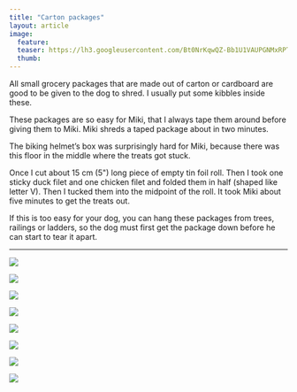 ```yaml
---
title: "Carton packages"
layout: article
image:
  feature:
  teaser: https://lh3.googleusercontent.com/Bt0NrKqwQZ-Bb1U1VAUPGNMxRPTLymRaRWtSk0odPSw=w245
  thumb:
---
```


All small grocery packages that are made out of carton or cardboard are good to be given to the dog to shred. I usually put some kibbles inside these.

These packages are so easy for Miki, that I always tape them around before giving them to Miki. Miki shreds a taped package about in two minutes.

The biking helmet’s box was surprisingly hard for Miki, because there was this floor in the middle where the treats got stuck.

Once I cut about 15 cm (5") long piece of empty tin foil roll. Then I took one sticky duck filet and one chicken filet and folded them in half (shaped like letter V). Then I tucked them into the midpoint of the roll. It took Miki about five minutes to get the treats out.

If this is too easy for your dog, you can hang these packages from trees, railings or ladders, so the dog must first get the package down before he can start to tear it apart.

---

[![](https://lh3.googleusercontent.com/U-ZijnUPEYXn1RWAJ5pYCjWMHFTntAx31S27X_PZe4o=w800)](https://lh3.googleusercontent.com/U-ZijnUPEYXn1RWAJ5pYCjWMHFTntAx31S27X_PZe4o=s0)

[![](https://lh3.googleusercontent.com/1DKg9sQq2y6JU4QeQr0N6MZ_GSYIcYzhwEJSrz0KpLw=w800)](https://lh3.googleusercontent.com/1DKg9sQq2y6JU4QeQr0N6MZ_GSYIcYzhwEJSrz0KpLw=s0)

[![](https://lh3.googleusercontent.com/EarnIhphFDX0u3QrojcknkMGBHOMs3RUQNT8KLfySZ8=w800)](https://lh3.googleusercontent.com/EarnIhphFDX0u3QrojcknkMGBHOMs3RUQNT8KLfySZ8=s0)

[![](https://lh3.googleusercontent.com/CD2-Ctqm5OH0LMstJqVhAIaZW8_FVV7vL4mNJmQGleY=w800)](https://lh3.googleusercontent.com/CD2-Ctqm5OH0LMstJqVhAIaZW8_FVV7vL4mNJmQGleY=s0)

[![](https://lh3.googleusercontent.com/XizFBG4OmAxQIacl7EyMuJPumIU80hN47PGh23haEqg=w800)](https://lh3.googleusercontent.com/XizFBG4OmAxQIacl7EyMuJPumIU80hN47PGh23haEqg=s0)

[![](https://lh3.googleusercontent.com/MgjMaFkpS-x25npw2XlbsDIjI94gwUwJC8Q00lo8T4M=w800)](https://lh3.googleusercontent.com/MgjMaFkpS-x25npw2XlbsDIjI94gwUwJC8Q00lo8T4M=s0)

[![](https://lh3.googleusercontent.com/nYqAAjD8BjWQTcTyR0iz074rUxkxxpqSnkx7SNrAzP8=w800)](https://lh3.googleusercontent.com/nYqAAjD8BjWQTcTyR0iz074rUxkxxpqSnkx7SNrAzP8=s0)

[![](https://lh3.googleusercontent.com/lBmPNZqy1sw6EhhlHB3NgWABHA7HGNSvj7oftrkdngs=w800)](https://lh3.googleusercontent.com/lBmPNZqy1sw6EhhlHB3NgWABHA7HGNSvj7oftrkdngs=s0)
